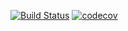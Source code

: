 [![Build Status](https://travis-ci.org/nekr0z/changelog.svg?branch=master)](https://travis-ci.org/nekr0z/changelog) [![codecov](https://codecov.io/gh/nekr0z/changelog/branch/master/graph/badge.svg)](https://codecov.io/gh/nekr0z/changelog)
